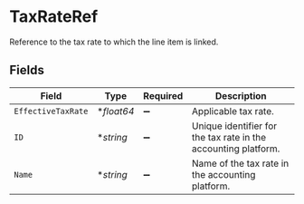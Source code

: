 # TaxRateRef

Reference to the tax rate to which the line item is linked.


## Fields

| Field                                                          | Type                                                           | Required                                                       | Description                                                    |
| -------------------------------------------------------------- | -------------------------------------------------------------- | -------------------------------------------------------------- | -------------------------------------------------------------- |
| `EffectiveTaxRate`                                             | **float64*                                                     | :heavy_minus_sign:                                             | Applicable tax rate.                                           |
| `ID`                                                           | **string*                                                      | :heavy_minus_sign:                                             | Unique identifier for the tax rate in the accounting platform. |
| `Name`                                                         | **string*                                                      | :heavy_minus_sign:                                             | Name of the tax rate in the accounting platform.               |